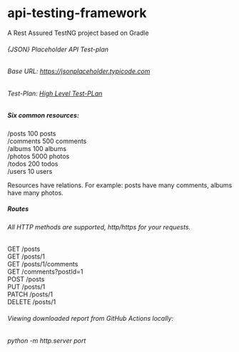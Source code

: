 # api-testing-framework
A Rest Assured TestNG project based on Gradle


###### {JSON} Placeholder API Test-plan
###### Base URL: https://jsonplaceholder.typicode.com   
###### Test-Plan: [High Level Test-PLan](https://docs.google.com/document/d/1ikxYHxmBKlDjsMIVg_KdT8QKXvNwFzsg7KcE__J8zbY/edit?usp=sharing)

##### Six common resources:

/posts	100 posts  
/comments	500 comments  
/albums	100 albums  
/photos	5000 photos  
/todos	200 todos  
/users	10 users  

Resources have relations. For example: posts have many comments, albums have many photos.

##### Routes
###### All HTTP methods are supported, http/https for your requests.

GET	/posts  
GET	/posts/1  
GET	/posts/1/comments  
GET	/comments?postId=1  
POST /posts  
PUT	/posts/1  
PATCH	/posts/1  
DELETE	/posts/1 

###### Viewing downloaded report from GitHub Actions locally:
###### python -m http.server port
